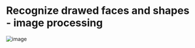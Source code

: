 # Recognize drawed faces and shapes - image processing
![image](https://user-images.githubusercontent.com/93089580/207955273-0389b836-a064-4bef-9c15-bd1fda8d346f.png)
